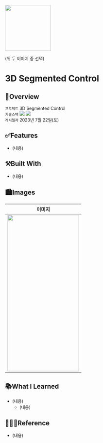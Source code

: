 <img src="https://user-images.githubusercontent.com/21079970/211797254-babc20dc-10c1-4edd-8ce2-56b1e6ee497c.png" align="center" width="150" height="150">

(위 두 이미지 중 선택)

# 3D Segmented Control
## 🍎Overview
`프로젝트` 3D Segmented Control <br>
`기술스택` <img src="https://img.shields.io/badge/Swift-F05138?style=flat-square&logo=Swift&logoColor=white"/> <img src="https://img.shields.io/badge/Xcode-147EFB?style=flat-square&logo=Xcode&logoColor=white"/> <br>
`게시일자` 2023년 7월 22일(토) <br>

## ✅Features

* (내용)

## ⚒️Built With

* (내용)

## 🏙️Images

| 이미지 |
| :--: |
| <img src="<이미지 주소>" align="center" width="235" height="511"> |

## 📚What I Learned

* (내용)
  + (내용)
 
## 👩🏻‍💻Reference

* (내용)
